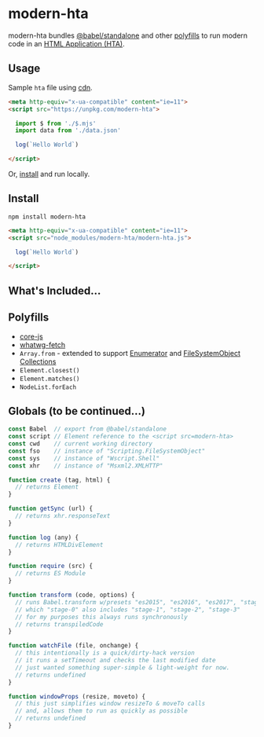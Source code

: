 # modern-hta

modern-hta bundles [@babel/standalone](https://github.com/babel/babel/tree/master/packages/babel-standalone) and other [polyfills](#polyfills) to run modern code in an [HTML Application (HTA)](https://en.wikipedia.org/wiki/HTML_Application).


## Usage

Sample `hta` file using [cdn](https://unpkg.com/modern-hta/modern-hta.js).
```html
<meta http-equiv="x-ua-compatible" content="ie=11">
<script src="https://unpkg.com/modern-hta">

  import $ from './$.mjs'
  import data from './data.json'

  log(`Hello World`)

</script>
```

Or, [install](#install) and run locally.

## Install

```
npm install modern-hta
```

```html
<meta http-equiv="x-ua-compatible" content="ie=11">
<script src="node_modules/modern-hta/modern-hta.js">

  log(`Hello World`)

</script>
```

## What's Included...



## Polyfills

* [core-js](https://github.com/zloirock/core-js)
* [whatwg-fetch](https://github.com/github/fetch)
* `Array.from` - extended to support [Enumerator](https://msdn.microsoft.com/en-us/library/6ch9zb09(v=vs.84).aspx) and [FileSystemObject Collections](https://msdn.microsoft.com/en-us/library/x75sb7ff(v=vs.84).aspx) 
* `Element.closest()`
* `Element.matches()`
* `NodeList.forEach`

## Globals (to be continued...)

```js
const Babel  // export from @babel/standalone
const script // Element reference to the <script src=modern-hta>
const cwd    // current working directory
const fso    // instance of "Scripting.FileSystemObject"
const sys    // instance of "Wscript.Shell"
const xhr    // instance of "Msxml2.XMLHTTP"

function create (tag, html) {
  // returns Element
}

function getSync (url) {
  // returns xhr.responseText
}

function log (any) {
  // returns HTMLDivElement
}

function require (src) {
  // returns ES Module
}

function transform (code, options) {
  // runs Babel.transform w/presets "es2015", "es2016", "es2017", "stage-0"
  // which "stage-0" also includes "stage-1", "stage-2", "stage-3"
  // for my purposes this always runs synchronously
  // returns transpiledCode
}

function watchFile (file, onchange) {
  // this intentionally is a quick/dirty-hack version
  // it runs a setTimeout and checks the last modified date
  // just wanted something super-simple & light-weight for now.
  // returns undefined
}

function windowProps (resize, moveto) {
  // this just simplifies window resizeTo & moveTo calls
  // and, allows them to run as quickly as possible
  // returns undefined
}
```